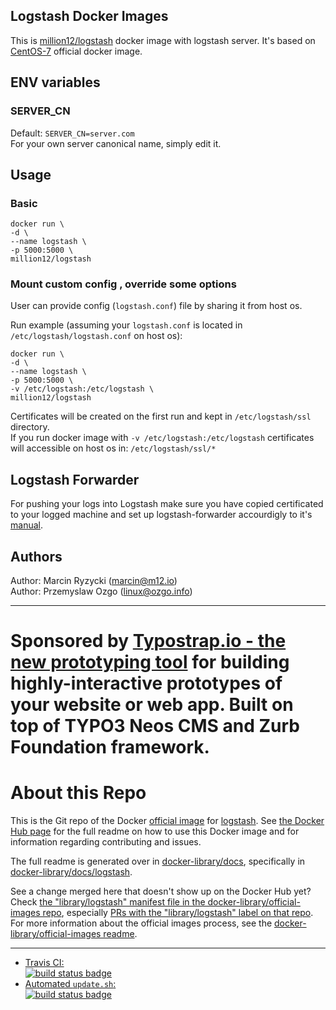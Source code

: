 ## Logstash Docker Images
This is [million12/logstash](https://registry.hub.docker.com/u/million12/logstash/) docker image with logstash server. It's based on [CentOS-7](https://registry.hub.docker.com/_/centos/) official docker image.

## ENV variables
### SERVER_CN	
Default: `SERVER_CN=server.com`  
For your own server canonical name, simply edit it.

## Usage
### Basic

    docker run \
    -d \
    --name logstash \
    -p 5000:5000 \
    million12/logstash

### Mount custom config , override some options

User can provide config (`logstash.conf`) file by sharing it from host os.  

Run example (assuming your `logstash.conf` is located in `/etc/logstash/logstash.conf` on host os):  

    docker run \
    -d \
    --name logstash \
    -p 5000:5000 \
    -v /etc/logstash:/etc/logstash \
    million12/logstash

Certificates will be created on the first run and kept in `/etc/logstash/ssl` directory.  
If you run docker image with `-v /etc/logstash:/etc/logstash` certificates will accessible on host os in: `/etc/logstash/ssl/*`

## Logstash Forwarder  
For pushing your logs into Logstash make sure you have copied certificated to your logged machine and set up logstash-forwarder accourdigly to it's [manual](https://github.com/elasticsearch/logstash-forwarder).  

## Authors

Author: Marcin Ryzycki (<marcin@m12.io>)  
Author: Przemyslaw Ozgo (<linux@ozgo.info>)  

---

**Sponsored by** [Typostrap.io - the new prototyping tool](http://typostrap.io/) for building highly-interactive prototypes of your website or web app. Built on top of TYPO3 Neos CMS and Zurb Foundation framework.
=======
# About this Repo

This is the Git repo of the Docker [official image](https://docs.docker.com/docker-hub/official_repos/) for [logstash](https://registry.hub.docker.com/_/logstash/). See [the Docker Hub page](https://registry.hub.docker.com/_/logstash/) for the full readme on how to use this Docker image and for information regarding contributing and issues.

The full readme is generated over in [docker-library/docs](https://github.com/docker-library/docs), specifically in [docker-library/docs/logstash](https://github.com/docker-library/docs/tree/master/logstash).

See a change merged here that doesn't show up on the Docker Hub yet? Check [the "library/logstash" manifest file in the docker-library/official-images repo](https://github.com/docker-library/official-images/blob/master/library/logstash), especially [PRs with the "library/logstash" label on that repo](https://github.com/docker-library/official-images/labels/library%2Flogstash). For more information about the official images process, see the [docker-library/official-images readme](https://github.com/docker-library/official-images/blob/master/README.md).

---

-	[Travis CI:  
	![build status badge](https://img.shields.io/travis/docker-library/logstash/master.svg)](https://travis-ci.org/docker-library/logstash/branches)
-	[Automated `update.sh`:  
	![build status badge](https://doi-janky.infosiftr.net/job/update.sh/job/logstash/badge/icon)](https://doi-janky.infosiftr.net/job/update.sh/job/logstash)

<!-- THIS FILE IS GENERATED BY https://github.com/docker-library/docs/blob/master/generate-repo-stub-readme.sh -->
